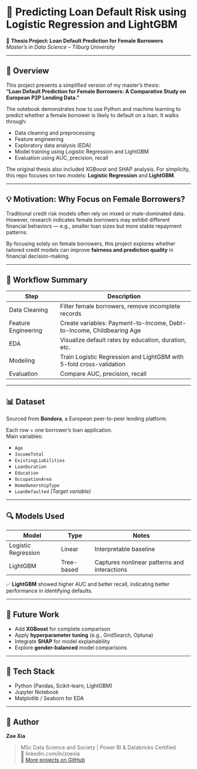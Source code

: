 # 🎯 Predicting Loan Default Risk using Logistic Regression and LightGBM

📌 **Thesis Project: Loan Default Prediction for Female Borrowers**  
*Master’s in Data Science – Tilburg University*

---

## 🧠 Overview

This project presents a simplified version of my master’s thesis:  
**“Loan Default Prediction for Female Borrowers: A Comparative Study on European P2P Lending Data.”**

The notebook demonstrates how to use Python and machine learning to predict whether a female borrower is likely to default on a loan. It walks through:

- Data cleaning and preprocessing  
- Feature engineering  
- Exploratory data analysis (EDA)  
- Model training using Logistic Regression and LightGBM  
- Evaluation using AUC, precision, recall

The original thesis also included XGBoost and SHAP analysis. For simplicity, this repo focuses on two models: **Logistic Regression** and **LightGBM**.

---

## 💡 Motivation: Why Focus on Female Borrowers?

Traditional credit risk models often rely on mixed or male-dominated data. However, research indicates female borrowers may exhibit different financial behaviors — e.g., smaller loan sizes but more stable repayment patterns.

By focusing solely on female borrowers, this project explores whether tailored credit models can improve **fairness and prediction quality** in financial decision-making.

---

## 🔄 Workflow Summary

| Step               | Description                                                                 |
|--------------------|-----------------------------------------------------------------------------|
| Data Cleaning       | Filter female borrowers, remove incomplete records                         |
| Feature Engineering | Create variables: Payment-to-Income, Debt-to-Income, Childbearing Age      |
| EDA                 | Visualize default rates by education, duration, etc.                        |
| Modeling            | Train Logistic Regression and LightGBM with 5-fold cross-validation         |
| Evaluation          | Compare AUC, precision, recall                                              |

---

## 📊 Dataset

Sourced from **Bondora**, a European peer-to-peer lending platform.

Each row = one borrower’s loan application.  
Main variables:

- `Age`  
- `IncomeTotal`  
- `ExistingLiabilities`  
- `LoanDuration`  
- `Education`  
- `OccupationArea`  
- `HomeOwnershipType`  
- `LoanDefaulted` *(Target variable)*

---

## 🔍 Models Used

| Model               | Type        | Notes                                           |
|--------------------|-------------|--------------------------------------------------|
| Logistic Regression | Linear      | Interpretable baseline                          |
| LightGBM            | Tree-based  | Captures nonlinear patterns and interactions    |

✅ **LightGBM** showed higher AUC and better recall, indicating better performance in identifying defaults.

---

## 🌱 Future Work

- Add **XGBoost** for complete comparison  
- Apply **hyperparameter tuning** (e.g., GridSearch, Optuna)  
- Integrate **SHAP** for model explainability  
- Explore **gender-balanced** model comparisons

---

## 🔧 Tech Stack

- Python (Pandas, Scikit-learn, LightGBM)  
- Jupyter Notebook  
- Matplotlib / Seaborn for EDA  

---

## 👩 Author

**Zoe Xia**  
> MSc Data Science and Society | Power BI & Databricks Certified  
> 💼 linkedin.com/in/zoexia  
> 📂 [More projects on GitHub](https://github.com/Zoe0331x)

